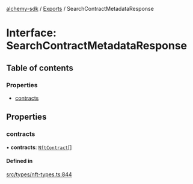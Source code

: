 [alchemy-sdk](../README.md) / [Exports](../modules.md) / SearchContractMetadataResponse

# Interface: SearchContractMetadataResponse

## Table of contents

### Properties

- [contracts](SearchContractMetadataResponse.md#contracts)

## Properties

### contracts

• **contracts**: [`NftContract`](NftContract.md)[]

#### Defined in

[src/types/nft-types.ts:844](https://github.com/alchemyplatform/alchemy-sdk-js/blob/8c9409f/src/types/nft-types.ts#L844)
